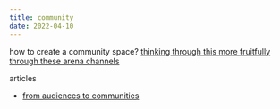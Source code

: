 ```yaml
---
title: community
date: 2022-04-10
---
```


how to create a community space? [thinking through this more fruitfully through these arena channels](https://www.are.na/anne-lee-steele/community-building-95sxzivwwzm)

articles
- [from audiences to communities](https://2pml.com/2020/01/06/an-open-letter-to-creators/)
